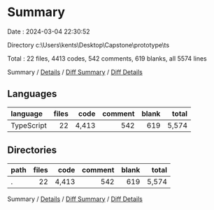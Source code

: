 # Summary

Date : 2024-03-04 22:30:52

Directory c:\\Users\\kents\\Desktop\\Capstone\\prototype\\ts

Total : 22 files,  4413 codes, 542 comments, 619 blanks, all 5574 lines

Summary / [Details](details.md) / [Diff Summary](diff.md) / [Diff Details](diff-details.md)

## Languages
| language | files | code | comment | blank | total |
| :--- | ---: | ---: | ---: | ---: | ---: |
| TypeScript | 22 | 4,413 | 542 | 619 | 5,574 |

## Directories
| path | files | code | comment | blank | total |
| :--- | ---: | ---: | ---: | ---: | ---: |
| . | 22 | 4,413 | 542 | 619 | 5,574 |

Summary / [Details](details.md) / [Diff Summary](diff.md) / [Diff Details](diff-details.md)